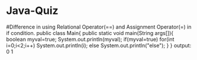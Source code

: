 # Java-Quiz
#Difference in using Relational Operator(==) and Assignment Operator(=) in if condition.
public class Main{
    public static void main(String args[]){
        boolean myval=true;
        System.out.println(myval);
        if(myval=true)
        for(int i=0;i<2;i++)
        System.out.println(i);
        else
        System.out.println("else");
    }
}
output: 0 
1
